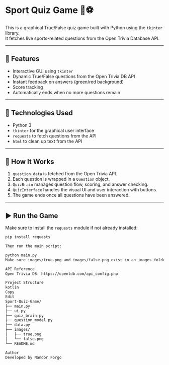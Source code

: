 # Sport Quiz Game 🧠⚽

This is a graphical True/False quiz game built with Python using the `tkinter` library.  
It fetches live sports-related questions from the Open Trivia Database API.

---

## 📌 Features

- Interactive GUI using `tkinter`
- Dynamic True/False questions from the Open Trivia DB API
- Instant feedback on answers (green/red background)
- Score tracking
- Automatically ends when no more questions remain

---

## 🧩 Technologies Used

- Python 3
- `tkinter` for the graphical user interface
- `requests` to fetch questions from the API
- `html` to clean up text from the API

---

## 🧠 How It Works

1. `question_data` is fetched from the Open Trivia API.
2. Each question is wrapped in a `Question` object.
3. `QuizBrain` manages question flow, scoring, and answer checking.
4. `QuizInterface` handles the visual UI and user interaction with buttons.
5. The game ends once all questions have been answered.

---

## ▶️ Run the Game

Make sure to install the `requests` module if not already installed:

```bash
pip install requests

Then run the main script:

python main.py
Make sure images/true.png and images/false.png exist in an images folder in the same directory.

API Reference
Open Trivia DB: https://opentdb.com/api_config.php

Project Structure
kotlin
Copy
Edit
Sport-Quiz-Game/
├── main.py
├── ui.py
├── quiz_brain.py
├── question_model.py
├── data.py
├── images/
│   ├── true.png
│   └── false.png
└── README.md

Author
Developed by Nandor Forgo
